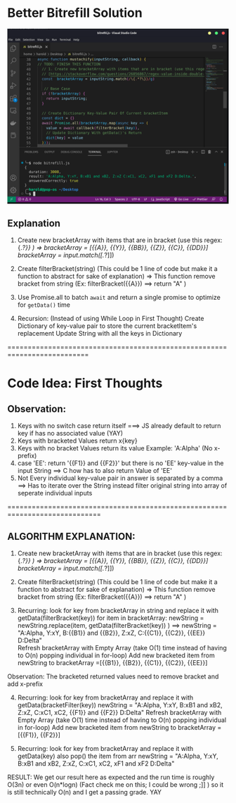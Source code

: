 

# Better Bitrefill Solution
!["Output picture of Better Bitrefill JS Challenge by Harold"](https://github.com/thanvinhbaohoang/bitrefill-solution/blob/main/bitrefill-output.png 
"Better Solution to Bitrefill Challenge")

## Explanation
 1. Create new bracketArray with items that are in bracket (use this regex: \{.*?\}} ) => bracketArray = [{{A}}, {{Y}}, {{BB}}, {{Z}}, {{C}}, {{DD}}]
        bracketArray = input.match(\[.*?\]])

2. Create filterBracket(string) (This could be 1 line of code but make it a function to abstract for sake of explanation)
  => This function remove bracket from string (Ex: filterBracket({{A}}) ==> return "A" )

3. Use Promise.all to batch `await` and return a single promise to optimize for `getData()` time
   
4. Recursion: (Instead of using While Loop in First Thought)
Create Dictionary of key-value pair to store the current bracketItem's replacement
Update String with all the keys in Dictionary

==========================================================================
  # Code Idea: First Thoughts
  ## Observation: 
  1. Keys with no switch case return itself 
    ===> JS already default to return key if has no associated value (YAY)
  2. Keys with bracketed Values return x{key}
  3. Keys with no bracket Values return its value Example: 'A:Alpha' (No x-prefix)
  4. case 'EE': return '{{F1}} and {{F2}}' but there is no 'EE' key-value in the input String
  ==> C how has to also return Value of 'EE'
  1. Not Every individual key-value pair in answer is separated by a comma
     ==> Has to iterate over the String instead filter original string into array of seperate individual inputs


=============================================================================
 ## ALGORITHM EXPLANATION:
  1. Create new bracketArray with items that are in bracket (use this regex: \{.*?\}} ) => bracketArray = [{{A}}, {{Y}}, {{BB}}, {{Z}}, {{C}}, {{DD}}]
        bracketArray = input.match(\[.*?\]])

  2. Create filterBracket(string) (This could be 1 line of code but make it a function to abstract for sake of explanation)
  => This function remove bracket from string (Ex: filterBracket({{A}}) ==> return "A" )

  3. Recurring: look for key from bracketArray in string and replace it with getData(filterBracket(key)) 
    for item in bracketArray:
        newString = newString.replace(item, getData(filterBracket(key)) )
         ==> newString = "A:Alpha, Y:xY, B:{{B1}} and {{B2}}, Z:xZ, C:{{C1}}, {{C2}}, {{EE}} D:Delta"         
    Refresh bracketArray with Empty Array (take O(1) time instead of having to O(n) popping individual in for-loop)
    Add new bracketed item from newString to bracketArray =[{{B1}}, {{B2}}, {{C1}}, {{C2}}, {{EE}}]

  Observation: The bracketed returned values need to remove bracket and add x-prefix

  4. Recurring: look for key from bracketArray and replace it with getData(bracketFilter(key)) 
        newString = "A:Alpha, Y:xY, B:xB1 and xB2, Z:xZ, C:xC1, xC2, {{F1}} and {{F2}} D:Delta" 
    Refresh bracketArray with Empty Array (take O(1) time instead of having to O(n) popping individual in for-loop)
    Add new bracketed item from newString to bracketArray =[{{F1}}, {{F2}}]


  5. Recurring: look for key from bracketArray and replace it with getData(key) also pop() the item from arr
        newString = "A:Alpha, Y:xY, B:xB1 and xB2, Z:xZ, C:xC1, xC2, xF1 and xF2 D:Delta" 

RESULT: We get our result here as expected and the run time is roughly O(3n) or even O(n*logn) (Fact check me on this; I could be wrong ;]] )
so it is still technically O(n) and I get a passing grade. YAY


